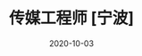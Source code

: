 ---
title: "传媒工程师 [宁波]"
date: 2020-10-03
wages: "10k-12k"
type: "在校/应届"
education: "本科"
leader: "宋先生"
position: "HR"
jobtype: 2 #传媒
desc:
  1: "1、负责太阳能灯具或小电器的采购测试工作。"
  2: "2、编制详尽的测试报告"
  3: "3、或小电器的采购测"
resdesc:
   1: "1、有3-5年相关产品的检验测试工作，或应届理工类本科毕业生。"
   2: "2、逻辑思维能力强，工作细致，学习能力强。"
   3: "3、接受应届生。"
   4: "5、接受应届生111111111111111111111111111111"
---